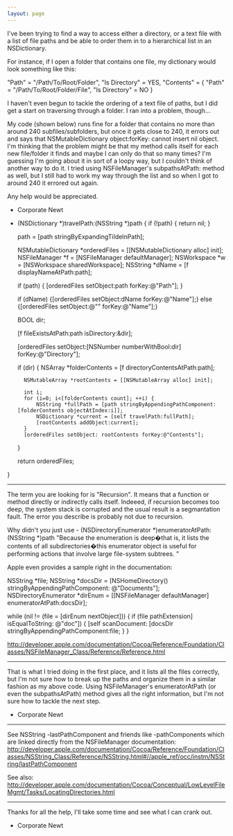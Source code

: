```yaml
---
layout: page
---
```


I've been trying to find a way to access either a directory, or a text file with a list of file paths and be able to order them in to a hierarchical list in an NSDictionary.

For instance, if I open a folder that contains one file, my dictionary would look something like this:

    
"Path" = "/Path/To/Root/Folder",
"Is Directory" = YES,
"Contents" = { "Path" = "/Path/To/Root/Folder/File",
               "Is Directory" = NO }


I haven't even begun to tackle the ordering of a text file of paths, but I did get a start on traversing through a folder.  I ran into a problem, though...

My code (shown below) runs fine for a folder that contains no more than around 240 subfiles/subfolders, but once it gets close to 240, it errors out and says that NSMutableDictionary object:forKey: cannot insert nil object.  I'm thinking that the problem might be that my method calls itself for each new file/folder it finds and maybe I can only do that so many times?  I'm guessing I'm going about it in sort of a loopy way, but I couldn't think of another way to do it.  I tried using NSFileManager's subpathsAtPath: method as well, but I still had to work my way through the list and so when I got to around 240 it errored out again.

Any help would be appreciated.

- Corporate Newt


    
- (NSDictionary *)travelPath:(NSString *)path {
	if (!path) { return nil; }
	
	path = [path stringByExpandingTildeInPath];
		
	NSMutableDictionary *orderedFiles = [[NSMutableDictionary alloc] init];
	NSFileManager *f = [NSFileManager defaultManager];
	NSWorkspace *w = [NSWorkspace sharedWorkspace];
	NSString *dName = [f displayNameAtPath:path];
	
	if (path) { [orderedFiles setObject:path forKey:@"Path"]; }
	
	if (dName) {[orderedFiles setObject:dName forKey:@"Name"];}
	else {[orderedFiles setObject:@"" forKey:@"Name"];}
	
	BOOL dir;
	
	[f fileExistsAtPath:path isDirectory:&dir];
	
	[orderedFiles setObject:[NSNumber numberWithBool:dir] forKey:@"Directory"];
	
	if (dir) {
		NSArray *folderContents = [f directoryContentsAtPath:path];
		
		NSMutableArray *rootContents = [[NSMutableArray alloc] init];
		
		int i;
		for (i=0; i<[folderContents count]; ++i) {
			NSString *fullPath = [path stringByAppendingPathComponent:[folderContents objectAtIndex:i]];
			NSDictionary *current = [self travelPath:fullPath];
			[rootContents addObject:current];
		}
		[orderedFiles setObject: rootContents forKey:@"Contents"];
	}
		
	return orderedFiles;
	
}

----
The term you are looking for is "Recursion".  It means that a function or method directly or indirectly calls itself.  Indeeed, if recursion becomes too deep, the system stack is corrupted and the usual result is a segmantation fault.  The error you describe is probably not due to recursion.

Why didn't you just use - (NSDirectoryEnumerator *)enumeratorAtPath:(NSString *)path  "Because the enumeration is deep�that is, it lists the contents of all subdirectories�this enumerator object is useful for performing actions that involve large file-system subtrees. "

Apple even provides a sample right in the documentation:

    
NSString *file; 
NSString *docsDir = [NSHomeDirectory() stringByAppendingPathComponent:  @"Documents"]; 
NSDirectoryEnumerator *dirEnum = 
    [[NSFileManager defaultManager] enumeratorAtPath:docsDir]; 
  
while (nil != (file = [dirEnum nextObject])) { 
    if (file pathExtension] isEqualToString: @"doc"]) { 
        [self scanDocument: [docsDir stringByAppendingPathComponent:file; 
    } 
} 


http://developer.apple.com/documentation/Cocoa/Reference/Foundation/Classes/NSFileManager_Class/Reference/Reference.html

----

That is what I tried doing in the first place, and it lists all the files correctly, but I'm not sure how to break up the paths and organize them in a similar fashion as my above code.  Using NSFileManager's enumeratorAtPath (or even the subpathsAtPath) method gives all the right information, but I'm not sure how to tackle the next step.

- Corporate Newt
----
See NSString -lastPathComponent and friends like -pathComponents which are linked directly from the NSFileManager documentation:
http://developer.apple.com/documentation/Cocoa/Reference/Foundation/Classes/NSString_Class/Reference/NSString.html#//apple_ref/occ/instm/NSString/lastPathComponent

See also: http://developer.apple.com/documentation/Cocoa/Conceptual/LowLevelFileMgmt/Tasks/LocatingDirectories.html

----

Thanks for all the help, I'll take some time and see what I can crank out.

- Corporate Newt
